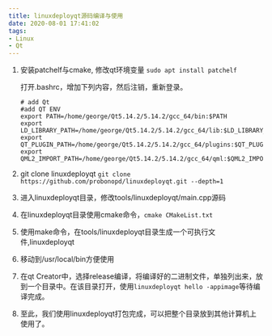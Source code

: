 ```yaml
---
title: linuxdeployqt源码编译与使用
date: 2020-08-01 17:41:02
tags:
- Linux
- Qt
---
```

1. 安装patchelf与cmake, 修改qt环境变量
    `sudo apt install patchelf`
    
    打开.bashrc，增加下列内容，然后注销，重新登录。
    
    ```shell
    # add Qt
    #add QT ENV
    export PATH=/home/george/Qt5.14.2/5.14.2/gcc_64/bin:$PATH
    export LD_LIBRARY_PATH=/home/george/Qt5.14.2/5.14.2/gcc_64/lib:$LD_LIBRARY_PATH
    export QT_PLUGIN_PATH=/home/george/Qt5.14.2/5.14.2/gcc_64/plugins:$QT_PLUGIN_PATH
    export QML2_IMPORT_PATH=/home/george/Qt5.14.2/5.14.2/gcc_64/qml:$QML2_IMPORT_PATH
    ```
    
    
    
2. git clone linuxdeployqt
   `git clone https://github.com/probonopd/linuxdeployqt.git --depth=1`

3. 进入linuxdeployqt目录，修改tools/linuxdeployqt/main.cpp源码

4. 在linuxdeployqt目录使用cmake命令，`cmake CMakeList.txt`

5. 使用make命令，在tools/linuxdeployqt目录生成一个可执行文件,linuxdeployqt

6. 移动到/usr/local/bin方便使用

7. 在qt Creator中，选择release编译，将编译好的二进制文件，单独列出来，放到一个目录中。在该目录打开，使用`linuxdeployqt hello -appimage`等待编译完成。
8. 至此，我们使用linuxdeployqt打包完成，可以把整个目录放到其他计算机上使用了。
